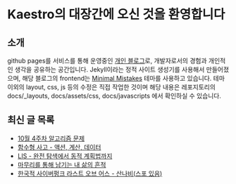 # Kaestro의 대장간에 오신 것을 환영합니다

## 소개

github pages를 서비스를 통해 운영중인 [개인 블로그](https://kaestro.github.io)로, 개발자로서의 경험과 개인적인 생각을 공유하는 공간입니다. Jekyll이라는 정적 사이트 생성기를 사용해서 만들어졌으며, 해당 블로그의 frontend는 [Minimal Mistakes](https://mmistakes.github.io/minimal-mistakes/) 테마를 사용하고 있습니다. 테마 이외의 layout, css, js 등의 수정은 직접 작업한 것이며 해당 내용은 레포지토리의 docs/_layouts, docs/assets/css, docs/javascripts 에서 확인하실 수 있습니다.

## 최신 글 목록
<!-- BLOG-POST-LIST:START -->
- [10월 4주차 알고리즘 문제](https://kaestro.github.io/algorithm/2024/10/20/10%EC%9B%94-4%EC%A3%BC%EC%B0%A8-%EC%95%8C%EA%B3%A0%EB%A6%AC%EC%A6%98-%EB%AC%B8%EC%A0%9C.html)
- [함수형 사고 - 액션, 계산, 데이터](https://kaestro.github.io/%EA%B0%9C%EB%B0%9C%EC%9D%B4%EC%95%BC%EA%B8%B0/2024/10/17/%ED%95%A8%EC%88%98%ED%98%95%EC%BD%94%EB%94%A9-part1.html)
- [LIS - 완전 탐색에서 동적 계획법까지](https://kaestro.github.io/algorithm/2024/10/01/LIS.html)
- [마무리를 통해 남기는 내 삶의 흔적](https://kaestro.github.io/%EC%8B%A0%EB%B3%80%EC%9E%A1%EA%B8%B0/2024/09/25/%EA%B4%80%EA%B3%84%EC%9D%98-%ED%9D%94%EC%A0%81%EA%B3%BC-%EB%A7%88%EB%AC%B4%EB%A6%AC.html)
- [한국적 사이버펑크 라스트 오브 어스 - 산나비&lpar;스포 있음&rpar;](https://kaestro.github.io/%EA%B2%8C%EC%9E%84%EC%9D%B4%EC%95%BC%EA%B8%B0/2024/09/20/%EC%82%B0%EB%82%98%EB%B9%84-%EB%A6%AC%EB%B7%B0-copy.html)
<!-- BLOG-POST-LIST:END -->